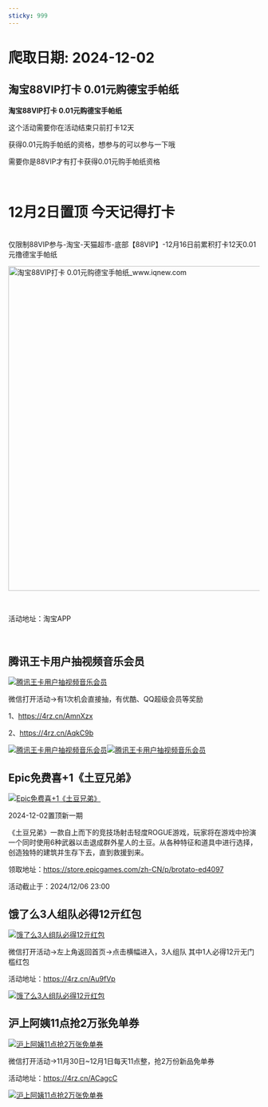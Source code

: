 ```yaml
---
sticky: 999
---
```

# 爬取日期: 2024-12-02
## 淘宝88VIP打卡 0.01元购德宝手帕纸

<p><strong>淘宝88VIP打卡 0.01元购德宝手帕纸</strong></p>
<p>这个活动需要你在活动结束只前打卡12天</p>
<p>获得0.01元购手帕纸的资格，想参与的可以参与一下哦</p>
<p>需要你是88VIP才有打卡获得0.01元购手帕纸资格</p>
<p>&nbsp;</p>
<h1>12月2日置顶 今天记得打卡</h1>
<p><br>仅限制88VIP参与-淘宝-天猫超市-底部【88VIP】-12月16日前累积打卡12天0.01元撸德宝手帕纸</p>
<p><img alt="淘宝88VIP打卡 0.01元购德宝手帕纸_www.iqnew.com" src="https://image.smallfawn.work/?url=https://img.iqnew.com/d/file/p/2024/12/01/cd9011e5ba30cfd8b5664479ef17c1ac.jpg" style="width: 650px; *//* height: 715px;" referrerpolicy="no-referrer"></p>
<p>&nbsp;</p>
<p>活动地址：淘宝APP</p><br>
                    
                    
                

## 腾讯王卡用户抽视频音乐会员
<p>
    <a rel="nofollow" target="_blank" href="https://www.qqhjy6.xyz/caiji/data/images/2024-11-29/02ee5c6e030fda841253525cdfcfc6ac.webp"><img src="https://image.smallfawn.work/?url=https://www.qqhjy6.xyz/caiji/data/images/2024-11-29/02ee5c6e030fda841253525cdfcfc6ac.webp" title="腾讯王卡用户抽视频音乐会员 " alt="腾讯王卡用户抽视频音乐会员 " referrerpolicy="no-referrer"></a> 
</p>
<p>
    微信打开活动-&gt;有1次机会直接抽，有优酷、QQ超级会员等奖励
</p>
<p>
    1、<a rel="nofollow" target="_blank" href="https://4rz.cn/AmnXzx">https://4rz.cn/AmnXzx</a> 
</p>
<p>
    2、<a rel="nofollow" target="_blank" href="https://4rz.cn/AqkC9b">https://4rz.cn/AqkC9b</a> 
</p>
<p>
    <a rel="nofollow" target="_blank" href="https://www.qqhjy6.xyz/caiji/data/images/2024-11-29/f079eefef4c73dbb0bd07f97d7a16f0d.png"><img src="https://image.smallfawn.work/?url=https://www.qqhjy6.xyz/caiji/data/images/2024-11-29/f079eefef4c73dbb0bd07f97d7a16f0d.png" title="腾讯王卡用户抽视频音乐会员 " alt="腾讯王卡用户抽视频音乐会员 " referrerpolicy="no-referrer"></a><a rel="nofollow" target="_blank" href="https://www.qqhjy6.xyz/caiji/data/images/2024-11-29/70cbc13a678d11e5a1ee08dd908924ce.png"><img src="https://image.smallfawn.work/?url=https://www.qqhjy6.xyz/caiji/data/images/2024-11-29/70cbc13a678d11e5a1ee08dd908924ce.png" title="腾讯王卡用户抽视频音乐会员 " alt="腾讯王卡用户抽视频音乐会员 " referrerpolicy="no-referrer"></a> 
</p>

## Epic免费喜+1《土豆兄弟》
<p>
    <a rel="nofollow" target="_blank" href="https://www.qqhjy6.xyz/caiji/data/images/2024-11-30/9288a9fde7c54bbed0d38c995a1ccb7b.png"><img src="https://image.smallfawn.work/?url=https://www.qqhjy6.xyz/caiji/data/images/2024-11-30/9288a9fde7c54bbed0d38c995a1ccb7b.png" title="Epic免费喜+1《土豆兄弟》 " alt="Epic免费喜+1《土豆兄弟》 " referrerpolicy="no-referrer"></a> 
</p>
<p>2024-12-02置顶新一期</p>
<p>
    《土豆兄弟》一款自上而下的竞技场射击轻度ROGUE游戏，玩家将在游戏中扮演一个同时使用6种武器以击退成群外星人的土豆。从各种特征和道具中进行选择，创造独特的建筑并生存下去，直到救援到来。
</p>
<p>
    领取地址：<a rel="nofollow" target="_blank" href="https://store.epicgames.com/zh-CN/p/brotato-ed4097">https://store.epicgames.com/zh-CN/p/brotato-ed4097</a> 
</p>
<p>
    活动截止于：2024/12/06 23:00
</p>

## 饿了么3人组队必得12亓红包
<p>
    <a rel="nofollow" target="_blank" href="https://www.qqhjy6.xyz/caiji/data/images/2024-11-30/82ae74b9a16ac8e150d8bca697b037e3.jpg"><img src="https://image.smallfawn.work/?url=https://www.qqhjy6.xyz/caiji/data/images/2024-11-30/82ae74b9a16ac8e150d8bca697b037e3.jpg" title="饿了么3人组队必得12亓红包 " alt="饿了么3人组队必得12亓红包 " referrerpolicy="no-referrer"></a> 
</p>
<p>
    微信打开活动-&gt;左上角返回首页-&gt;点击横幅进入，3人组队&nbsp;其中1人必得12亓无门槛红包
</p>
<p>
    活动地址：<a rel="nofollow" target="_blank" href="https://4rz.cn/Au9fVp">https://4rz.cn/Au9fVp</a> 
</p>
<p>
    <a rel="nofollow" target="_blank" href="https://www.qqhjy6.xyz/caiji/data/images/2024-11-30/58f0f77f77dbd0840d6ff3a4fd9106b6.jpg"><img src="https://image.smallfawn.work/?url=https://www.qqhjy6.xyz/caiji/data/images/2024-11-30/58f0f77f77dbd0840d6ff3a4fd9106b6.jpg" title="饿了么3人组队必得12亓红包 " alt="饿了么3人组队必得12亓红包 " referrerpolicy="no-referrer"></a> 
</p>

## 沪上阿姨11点抢2万张免单券
<p>
    <a rel="nofollow" target="_blank" href="https://www.qqhjy6.xyz/caiji/data/images/2024-11-30/f914a28adc93b05781afb3de88933434.jpg"><img src="https://image.smallfawn.work/?url=https://www.qqhjy6.xyz/caiji/data/images/2024-11-30/f914a28adc93b05781afb3de88933434.jpg" title="沪上阿姨11点抢2万张免单券 " alt="沪上阿姨11点抢2万张免单券 " referrerpolicy="no-referrer"></a> 
</p>
<p>
    微信打开活动-&gt;11月30日~12月1日每天11点整，抢2万份新品免单券
</p>
<p>
    活动地址：<a rel="nofollow" target="_blank" href="https://4rz.cn/ACagcC">https://4rz.cn/ACagcC</a> 
</p>
<p>
    <a rel="nofollow" target="_blank" href="https://www.qqhjy6.xyz/caiji/data/images/2024-11-30/0f270ff1b92da86059ff4c1537fd31ed.png"><img src="https://image.smallfawn.work/?url=https://www.qqhjy6.xyz/caiji/data/images/2024-11-30/0f270ff1b92da86059ff4c1537fd31ed.png" title="沪上阿姨11点抢2万张免单券 " alt="沪上阿姨11点抢2万张免单券 " referrerpolicy="no-referrer"></a> 
</p>

